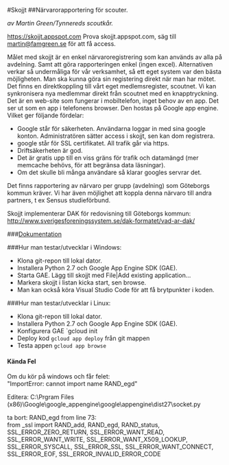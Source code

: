 #Skojjt
##Närvarorapportering för scouter. 

*av Martin Green/Tynnereds scoutkår.*

https://skojjt.appspot.com
Prova skojjt.appspot.com, säg till martin@famgreen.se för att få access.

Målet med skojjt är en enkel närvaroregistrering som kan används av alla på avdelning. Samt att göra rapporteringen enkel (ingen excel).
Alternativen verkar så undermåliga för vår verksamhet, så ett eget system var den bästa möjligheten.
Man ska kunna göra sin registering direkt när man har mötet.
Det finns en direktkoppling till vårt eget medlemsregister, scoutnet. Vi kan synkronisera nya medlemmar direkt från scoutnet med en knapptryckning.
Det är en web-site som fungerar i mobiltelefon, inget behov av en app. Det ser ut som en app i telefonens browser.
Den hostas på Google app engine. Vilket ger följande fördelar:
* Google står för säkerheten. Användarna loggar in med sina google konton. Administratören sätter access i skojjt, sen kan dom registrera.
* google står för SSL certifikatet. All trafik går via https.
* Driftsäkerheten är god.
* Det är gratis upp till en viss gräns för trafik och datamängd (mer memcache behövs, för att begränsa data läsningar).
* Om det skulle bli många användare så klarar googles servrar det.

Det finns rapportering av närvaro per grupp (avdelning) som Göteborgs kommun kräver.
Vi har även möjlighet att koppla denna närvaro till andra partners, t ex Sensus studieförbund.

Skojjt implementerar DAK för redovisning till Göteborgs kommun:
http://www.sverigesforeningssystem.se/dak-formatet/vad-ar-dak/

###[Dokumentation](https://github.com/martin-green/skojjt/wiki)



###Hur man testar/utvecklar i Windows:
* Klona git-repon till lokal dator.
* Installera Python 2.7 och Google App Engine SDK (GAE). 
* Starta GAE. Lägg till skojjt med File|Add existing application...
* Markera skojjt i listan kicka start, sen browse.
* Man kan också köra Visual Studio Code för att få brytpunkter i koden.

###Hur man testar/utvecklar i Linux:
* Klona git-repon till lokal dator.
* Installera Python 2.7 och Google App Engine SDK (GAE). 
* Konfigurera GAE `gcloud init
* Deploy kod `gcloud app deploy` från git mappen
* Testa appen `gcloud app browse`

#### Kända Fel
Om du kör på windows och får felet:   
"ImportError: cannot import name RAND_egd"

Editera:
C:\Prgram Files (x86)\Google\google_appengine\google\appengine\dist27\socket.py

ta bort: RAND_egd from line 73:   
from _ssl import RAND_add, RAND_egd, RAND_status, SSL_ERROR_ZERO_RETURN, SSL_ERROR_WANT_READ, SSL_ERROR_WANT_WRITE, SSL_ERROR_WANT_X509_LOOKUP, SSL_ERROR_SYSCALL, SSL_ERROR_SSL, SSL_ERROR_WANT_CONNECT, SSL_ERROR_EOF, SSL_ERROR_INVALID_ERROR_CODE

